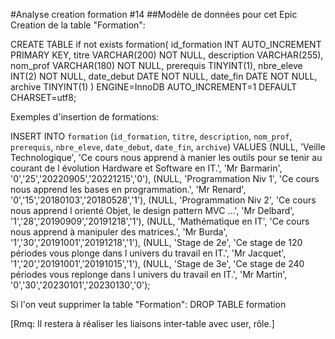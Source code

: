 #Analyse creation formation #14
##Modèle de données pour cet Epic
Creation de la table "Formation":


CREATE TABLE if not exists formation(
   id_formation INT AUTO_INCREMENT PRIMARY KEY,
   titre VARCHAR(200) NOT NULL,
   description VARCHAR(255),
   nom_prof VARCHAR(180) NOT NULL,
   prerequis TINYINT(1),
   nbre_eleve INT(2) NOT NULL,
   date_debut DATE NOT NULL,
   date_fin DATE NOT NULL,
   archive TINYINT(1)
) ENGINE=InnoDB AUTO_INCREMENT=1 DEFAULT CHARSET=utf8;




Exemples d'insertion de formations:

INSERT INTO `formation` (`id_formation`, `titre`, `description`, `nom_prof`, `prerequis`, `nbre_eleve`, `date_debut`, `date_fin`, `archive`) VALUES 
(NULL, 'Veille Technologique', 'Ce cours nous apprend à manier les outils pour se tenir au courant de l évolution Hardware et Software en IT.', 'Mr Barmarin', '0','25','20220905','20221215','0'), 
(NULL, 'Programmation Niv 1', 'Ce cours nous apprend les bases en programmation.', 'Mr Renard', '0','15','20180103','20180528','1'), 
(NULL, 'Programmation Niv 2', 'Ce cours nous apprend l orienté Objet, le design pattern MVC ...', 'Mr Delbard', '1','28','20190909','20191218','1'), 
(NULL, 'Mathématique en IT', 'Ce cours nous apprend à manipuler des matrices.', 'Mr Burda', '1','30','20191001','20191218','1'),
(NULL, 'Stage de 2e', 'Ce stage de 120 périodes vous plonge dans l univers du travail en IT.', 'Mr Jacquet', '1','20','20191001','20191015','1'),
(NULL, 'Stage de 3e', 'Ce stage de 240 périodes vous replonge dans l univers du travail en IT.', 'Mr Martin', '0','30','20230101','20230130','0');



Si l'on veut supprimer la table "Formation":
DROP TABLE formation



[Rmq: Il restera à réaliser les liaisons inter-table avec user, rôle.]